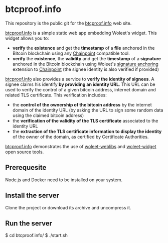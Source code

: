 # btcproof.info

This repository is the public git for the [btcproof.info](http://btcproof.info) web site.

[btcproof.info](http://btcproof.info) is a simple static web app embedding Woleet's widget. This widget allows you to:
- **verify** the **existence** and get the **timestamp** of a **file** anchored in the Bitcoin blockchain using any [Chainpoint](http://www.chainpoint.org/) compatible tool.</li>
- **verify** the **existence**, the **validity** and get the **timestamp** of a **signature** anchored in the Bitcoin blockchain using Woleet's <a href="https://medium.com/@woleet/beyond-data-anchoring-bee867d9be3a">signature anchoring</a> extension to [Chainpoint](http://www.chainpoint.org/#v1x) (the signee identity is also verified if provided)

[btcproof.info](http://btcproof.info) also provides a service to **verify the identity of signees**.
A signee claims his identify **by providing an identity URL**. This URL can be used to verify the control of a given bitcoin address, internet domain and related TLS certificate.
This verification includes:
- the **control of the ownership of the bitcoin address** by the internet domain of the identity URL (by asking the URL to sign some random data using the claimed bitcoin address)
- the **verification of the validity of the TLS certificate** associated to the identity URL
- the **extraction of the TLS certificate information to display the identity** of the owner of the domain, as certified by Certificate Authorities.

[btcproof.info](http://btcproof.info) demonstrates the use of [woleet-weblibs](https://github.com/woleet/woleet-weblibs) 
and [woleet-widget](https://github.com/woleet/woleet-widget) open source tools.

## Prerequesite

Node.js and Docker need to be installed on your system.

## Install the server

Clone the project or download its archive and uncompress it.

## Run the server

$ cd btcproof.info/
$ ./start.sh
